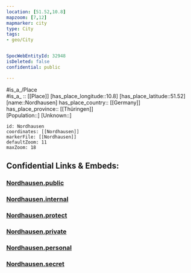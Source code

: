 ```yaml
---
location: [51.52,10.8] 
mapzoom: [7,12] 
mapmarker: city 
type: City
tags:
- geo/City


SpocWebEntityId: 32948
isDeleted: false
confidential: public

---
```

#is_a_/Place  
#is_a_ :: [[Place]] 
[has_place_longitude::10.8] 
[has_place_latitude::51.52] 
[name::Nordhausen] 
has_place_country:: [[Germany]]  
has_place_province:: [[Thüringen]]  
[Population::] 
[Unknown::] 


```leaflet
id: Nordhausen
coordinates: [[Nordhausen]] 
markerFile: [[Nordhausen]] 
defaultZoom: 11 
maxZoom: 18
```


## Confidential Links & Embeds: 

### [Nordhausen.public](/_public/\Earth\Continent\Europe\Europe~Central\Germany\Germany~East\Thüringen\counties~TH\Nordhausen\cities~Nordhausen\Nordhausen-city\CityNordhausen.public.md) 

### [Nordhausen.internal](/_internal/\Earth\Continent\Europe\Europe~Central\Germany\Germany~East\Thüringen\counties~TH\Nordhausen\cities~Nordhausen\Nordhausen-city\CityNordhausen.internal.md) 

### [Nordhausen.protect](/_protect/\Earth\Continent\Europe\Europe~Central\Germany\Germany~East\Thüringen\counties~TH\Nordhausen\cities~Nordhausen\Nordhausen-city\CityNordhausen.protect.md) 

### [Nordhausen.private](/_private/\Earth\Continent\Europe\Europe~Central\Germany\Germany~East\Thüringen\counties~TH\Nordhausen\cities~Nordhausen\Nordhausen-city\CityNordhausen.private.md) 

### [Nordhausen.personal](/_personal/\Earth\Continent\Europe\Europe~Central\Germany\Germany~East\Thüringen\counties~TH\Nordhausen\cities~Nordhausen\Nordhausen-city\CityNordhausen.personal.md) 

### [Nordhausen.secret](/_secret/\Earth\Continent\Europe\Europe~Central\Germany\Germany~East\Thüringen\counties~TH\Nordhausen\cities~Nordhausen\Nordhausen-city\CityNordhausen.secret.md)

